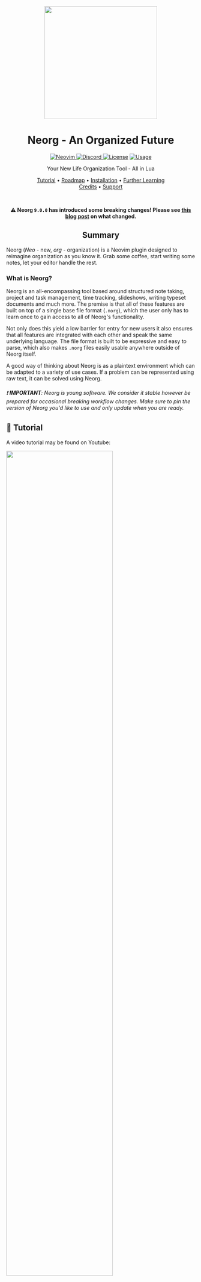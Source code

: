<div align="center">

<img src="res/neorg.svg" width=300>

# Neorg - An Organized Future

<a href="https://neovim.io"> ![Neovim](https://img.shields.io/badge/Neovim%200.10+-brightgreen?style=for-the-badge) </a>
<a href="https://discord.gg/T6EgTAX7ht"> ![Discord](https://img.shields.io/badge/discord-join-7289da?style=for-the-badge&logo=discord) </a>
<a href="/LICENSE"> ![License](https://img.shields.io/badge/license-GPL%20v3-brightgreen?style=for-the-badge)</a>
<a href="https://dotfyle.com/plugins/nvim-neorg/neorg"> ![Usage](https://dotfyle.com/plugins/nvim-neorg/neorg/shield?style=for-the-badge) </a>

Your New Life Organization Tool - All in Lua

[Tutorial](#-tutorial)
•
[Roadmap](/ROADMAP.md)
•
[Installation](#-installation)
•
[Further Learning](#-further-learning)
<br>
[Credits](#credits)
•
[Support](#support)

</div>

<div align="center">

<br>

**:warning: Neorg `9.0.0` has introduced some breaking changes! Please see [this blog post](https://vhyrro.github.io/posts/neorg-9-0-0/) on what changed.**

## Summary

</div>

Neorg (_Neo_ - new, _org_ - organization) is a Neovim plugin designed to reimagine organization as you know it.
Grab some coffee, start writing some notes, let your editor handle the rest.

### What is Neorg?

Neorg is an all-encompassing tool based around structured note taking, project and task management, time
tracking, slideshows, writing typeset documents and much more. The premise is that all of these features are
built on top of a single base file format (`.norg`), which the user only has to learn once to gain access to
all of Neorg's functionality.

Not only does this yield a low barrier for entry for new users it also ensures that all features are integrated with each
other and speak the same underlying language. The file format is built to be expressive and easy to parse,
which also makes `.norg` files easily usable anywhere outside of Neorg itself.

A good way of thinking about Neorg is as a plaintext environment which can be adapted to a variety of use cases.
If a problem can be represented using raw text, it can be solved using Neorg.

###### :exclamation: **IMPORTANT**: Neorg is young software. We consider it stable however be prepared for occasional breaking workflow changes. Make sure to pin the version of Neorg you'd like to use and only update when you are ready.

## 🌟 Tutorial

A video tutorial may be found on Youtube:

<div>

<a href="https://www.youtube.com/watch?v=NnmRVY22Lq8&list=PLx2ksyallYzVI8CN1JMXhEf62j2AijeDa&index=1">
 <img src="https://img.youtube.com/vi/NnmRVY22Lq8/0.jpg" style="width:75%;">
</a>

</div>

## 📦 Installation

Neorg's setup process is slightly more complex than average, so we encourage you to be patient :)

**Neorg requires Neovim 0.10 or above to function. After you're done with the
installation process, run `:checkhealth neorg` to see if everything's
correct!**

### `rocks.nvim`

One way of installing Neorg is via [rocks.nvim](https://github.com/nvim-neorocks/rocks.nvim).

<details>
<summary>Installation snippet.</summary>

- Run `:Rocks install rocks-config.nvim` (if you don't have it already!).
- Run `:Rocks install neorg`.
- From the root of your configuration (`~/.config/nvim/` on unix-like systems), create a `lua/plugins/neorg.lua` file and place the following content inside:
  ```lua
  require("neorg").setup()
  ```

For the time being you also need `nvim-treesitter` installed, but the plugin is not readily available on luarocks yet.
To counter this, you also need to run the following:
- `:Rocks install rocks-git.nvim`
- `:Rocks install nvim-treesitter/nvim-treesitter`
- Just like the `neorg.lua` file, create a `lua/plugins/treesitter.lua` file and place the following content inside:
  ```lua
  require("nvim-treesitter.configs").setup({
    highlight = {
      enable = true,
    },
  })
  ```

The last three steps will eventually not be required to run Neorg.

</details>

### `neorg-kickstart`

Not bothered to set up Neovim on your own? Check out our [kickstart config](https://github.com/nvim-neorg/neorg/wiki/Kickstart)
which will get you up and running with Neorg without any prior Neovim configuration knowledge.

### `lazy.nvim`

To install Neorg via lazy, first ensure that you have `luarocks` installed on your system.
On Linux/Mac, this involves installing using your system's package manager. On Windows, consider
the [Lua for Windows](https://github.com/rjpcomputing/luaforwindows) all-in-one package.

<details>
<summary>Click for installation snippet.</summary>

```lua
{
    "nvim-neorg/neorg",
    lazy = false, -- Disable lazy loading as some `lazy.nvim` distributions set `lazy = true` by default
    version = "*", -- Pin Neorg to the latest stable release
    config = true,
}
```

</details>

### `packer.nvim`

Neorg can be installed purely via luarocks on packer, pulling in all required dependencies in the process.

It is not recommended to use packer as it is now unmaintained.

<details>
<summary>Click for installation snippet.</summary>

```lua
use {
  "nvim-neorg/neorg",
  rocks = { "lua-utils.nvim", "nvim-nio", "nui.nvim", "plenary.nvim", "pathlib.nvim" },
  tag = "*", -- Pin Neorg to the latest stable release
  config = function()
      require("neorg").setup()
  end,
}
```

</details>

### Other Plugin Managers

Because of the complexities of `luarocks`, we are choosing not to support other plugin managers for the time
being. It is actively on our TODO list, however!

## 📚 Further Learning

After you have installed Neorg, we recommend you head over to either the Youtube tutorial series or to the [wiki](https://github.com/nvim-neorg/neorg/wiki)!

## Credits

Massive shoutouts go to all the contributors actively working on the project together to form a fantastic
integrated workflow:

- [mrossinek](https://github.com/mrossinek) - for basically being my second brain when it comes to developing new features
  and adding new syntax elements
- [danymat](https://github.com/danymat) - for creating the excellent foundations for the up and coming GTD system

And an extra thank you to:

- [Binx](https://github.com/dvchoudh) - for making that gorgeous logo for free!
- [bandithedoge](https://github.com/bandithedoge) - for converting the PNG version of the logo into SVG form

## Support

Love what I do? Want to see more get done faster? Want to support future projects? Any sort of support is always
heartwarming and fuels the urge to keep going :heart:. You can show support here:

- [Buy me a coffee!](https://buymeacoffee.com/vhyrro)
- [Support me via Github Sponsors](https://github.com/sponsors/vhyrro)
- [Support me on Patreon](https://patreon.com/vhyrro)

Immense thank you to all of the sponsors of my work!

<div align="center">

<!-- sponsors --><a href="https://github.com/vsedov"><img src="https://github.com/vsedov.png" width="60px" alt="vsedov" /></a>&nbsp;&nbsp;&nbsp;<a href="https://github.com/skbolton"><img src="https://github.com/skbolton.png" width="60px" alt="skbolton" /></a>&nbsp;&nbsp;&nbsp;<a href="https://github.com/molleweide"><img src="https://github.com/molleweide.png" width="60px" alt="molleweide" /></a>&nbsp;&nbsp;&nbsp;<a href="https://github.com/danymat"><img src="https://github.com/danymat.png" width="60px" alt="danymat" /></a>&nbsp;&nbsp;&nbsp;<a href="https://github.com/theherk"><img src="https://github.com/theherk.png" width="60px" alt="theherk" /></a>&nbsp;&nbsp;&nbsp;<a href="https://github.com/purepani"><img src="https://github.com/purepani.png" width="60px" alt="purepani" /></a>&nbsp;&nbsp;&nbsp;<a href="https://github.com/tromars"><img src="https://github.com/tromars.png" width="60px" alt="tromars" /></a>&nbsp;&nbsp;&nbsp;<a href="https://github.com/jgregoire"><img src="https://github.com/jgregoire.png" width="60px" alt="jgregoire" /></a>&nbsp;&nbsp;&nbsp;<a href="https://github.com/bottd"><img src="https://github.com/bottd.png" width="60px" alt="bottd" /></a>&nbsp;&nbsp;&nbsp;<a href="https://github.com/DingDean"><img src="https://github.com/DingDean.png" width="60px" alt="DingDean" /></a>&nbsp;&nbsp;&nbsp;<a href="https://github.com/mtrajano"><img src="https://github.com/mtrajano.png" width="60px" alt="mtrajano" /></a>&nbsp;&nbsp;&nbsp;<!-- sponsors -->

</div>
